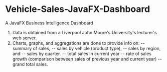 # Vehicle-Sales-JavaFX-Dashboard
A JavaFX Business Intelligence Dashboard

1. Data is obtained from a Liverpool John Moore's University's lecturer's web server.
2. Charts, graphs, and aggregations are done to provide info on:
-- summary of sales,
-- sales by vehicle (product type), 
-- sales by region, and 
-- sales by quarter.
-- total sales in current year
-- rate of sales growth (comparison between sales of previous year and current year)
-- grand total sales.
